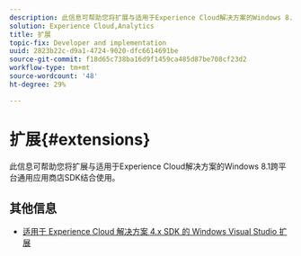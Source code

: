 ```yaml
---
description: 此信息可帮助您将扩展与适用于Experience Cloud解决方案的Windows 8.1跨平台通用应用商店SDK结合使用。
solution: Experience Cloud,Analytics
title: 扩展
topic-fix: Developer and implementation
uuid: 2823b22c-d9a1-4724-9020-dfc6614691be
source-git-commit: f18d65c738ba16d9f1459ca485d87be708cf23d2
workflow-type: tm+mt
source-wordcount: '48'
ht-degree: 29%

---
```



# 扩展{#extensions}

此信息可帮助您将扩展与适用于Experience Cloud解决方案的Windows 8.1跨平台通用应用商店SDK结合使用。

## 其他信息

+ [适用于 Experience Cloud 解决方案 4.x SDK 的 Windows Visual Studio 扩展](/help/windows-appstore/extensions/win-vse-4x.md)
